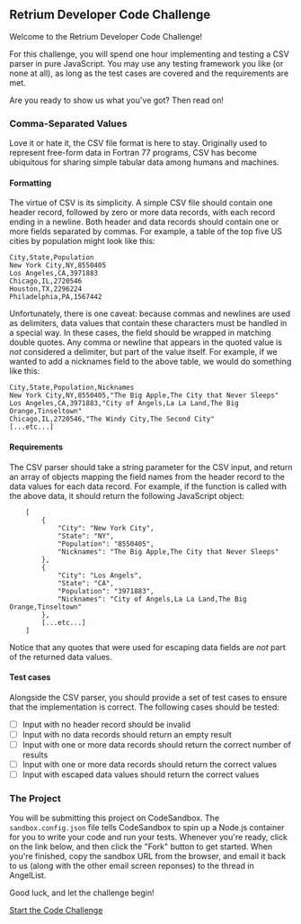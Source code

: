 ## Retrium Developer Code Challenge

Welcome to the Retrium Developer Code Challenge!

For this challenge, you will spend one hour implementing and testing a CSV parser in pure JavaScript. You may use any testing framework you like (or none at all), as long as the test cases are covered and the requirements are met.

Are you ready to show us what you've got? Then read on!

### Comma-Separated Values

Love it or hate it, the CSV file format is here to stay. Originally used to represent free-form data in Fortran 77 programs, CSV has become ubiquitous for sharing simple tabular data among humans and machines.

#### Formatting

The virtue of CSV is its simplicity. A simple CSV file should contain one header record, followed by zero or more data records, with each record ending in a newline. Both header and data records should contain one or more fields separated by commas. For example, a table of the top five US cities by population might look like this:

    City,State,Population
    New York City,NY,8550405
    Los Angeles,CA,3971883
    Chicago,IL,2720546
    Houston,TX,2296224
    Philadelphia,PA,1567442

Unfortunately, there is one caveat: because commas and newlines are used as delimiters, data values that contain these characters must be handled in a special way. In these cases, the field should be wrapped in matching double quotes. Any comma or newline that appears in the quoted value is *not* considered a delimiter, but part of the value itself. For example, if we wanted to add a nicknames field to the above table, we would do something like this:

    City,State,Population,Nicknames
    New York City,NY,8550405,"The Big Apple,The City that Never Sleeps"
    Los Angeles,CA,3971883,"City of Angels,La La Land,The Big Orange,Tinseltown"
    Chicago,IL,2720546,"The Windy City,The Second City"
    [...etc...]

#### Requirements

The CSV parser should take a string parameter for the CSV input, and return an array of objects mapping the field names from the header record to the data values for each data record. For example, if the function is called with the above data, it should return the following JavaScript object:

```
	[
		{
			"City": "New York City",
			"State": "NY",
			"Population": "8550405",
			"Nicknames": "The Big Apple,The City that Never Sleeps"
		},
		{
			"City": "Los Angels",
			"State": "CA",
			"Population": "3971883",
			"Nicknames": "City of Angels,La La Land,The Big Orange,Tinseltown"
		},
		[...etc...]
	]
```

Notice that any quotes that were used for escaping data fields are *not* part of the returned data values.

#### Test cases

Alongside the CSV parser, you should provide a set of test cases to ensure that the implementation is correct. The following cases should be tested:

- [ ] Input with no header record should be invalid
- [ ] Input with no data records should return an empty result
- [ ] Input with one or more data records should return the correct number of results
- [ ] Input with one or more data records should return the correct values
- [ ] Input with escaped data values should return the correct values

### The Project

You will be submitting this project on CodeSandbox. The `sandbox.config.json` file tells CodeSandbox to spin up a Node.js container for you to write your code and run your tests. Whenever you're ready, click on the link below, and then click the "Fork" button to get started. When you're finished, copy the sandbox URL from the browser, and email it back to us (along with the other email screen reponses) to the thread in AngelList.

Good luck, and let the challenge begin!

[Start the Code Challenge](https://codesandbox.io/s/github/Retrium/dev-candidate/tree/master/code-challenge)
